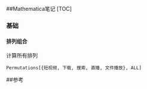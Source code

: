 ##Mathematica笔记
[TOC]

### 基础

#### 排列组合

计算所有排列

```shell
Permutations[{短视频, 下载, 搜索, 直播, 文件播放}, ALL]
```





 ##参考